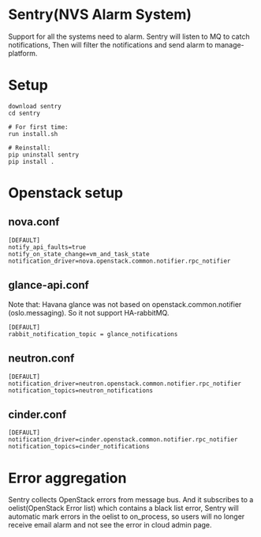 Sentry(NVS Alarm System)
=======
Support for all the systems need to alarm.
Sentry will listen to MQ to catch notifications,
Then will filter the notifications and send alarm
to manage-platform.


Setup
======
    download sentry
    cd sentry

    # For first time:
    run install.sh

    # Reinstall:
    pip uninstall sentry
    pip install .

Openstack setup
================

## nova.conf
```
[DEFAULT]
notify_api_faults=true
notify_on_state_change=vm_and_task_state
notification_driver=nova.openstack.common.notifier.rpc_notifier
```

## glance-api.conf
Note that: Havana glance was not based on 
openstack.common.notifier (oslo.messaging). So it not support HA-rabbitMQ.

```
[DEFAULT]
rabbit_notification_topic = glance_notifications
```

## neutron.conf
```
[DEFAULT]
notification_driver=neutron.openstack.common.notifier.rpc_notifier
notification_topics=neutron_notifications
```

## cinder.conf
```
[DEFAULT]
notification_driver=cinder.openstack.common.notifier.rpc_notifier
notification_topics=cinder_notifications
```

Error aggregation
=================

Sentry collects OpenStack errors from message bus. And it subscribes to a
oelist(OpenStack Error list) which contains a black list error, Sentry
will automatic mark errors in the oelist to on_process, so users will no
longer receive email alarm and not see the error in cloud admin page.
